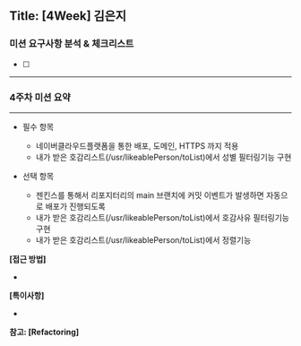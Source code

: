 ## Title: [4Week] 김은지

### 미션 요구사항 분석 & 체크리스트
- [ ] 

---

### 4주차 미션 요약

---

- 필수 항목
  - 네이버클라우드플랫폼을 통한 배포, 도메인, HTTPS 까지 적용 
  - 내가 받은 호감리스트(/usr/likeablePerson/toList)에서 성별 필터링기능 구현

- 선택 항목
  - 젠킨스를 통해서 리포지터리의 main 브랜치에 커밋 이벤트가 발생하면 자동으로 배포가 진행되도록 
  - 내가 받은 호감리스트(/usr/likeablePerson/toList)에서 호감사유 필터링기능 구현 
  - 내가 받은 호감리스트(/usr/likeablePerson/toList)에서 정렬기능

**[접근 방법]**

- 

**[특이사항]**

-

**참고: [Refactoring]**